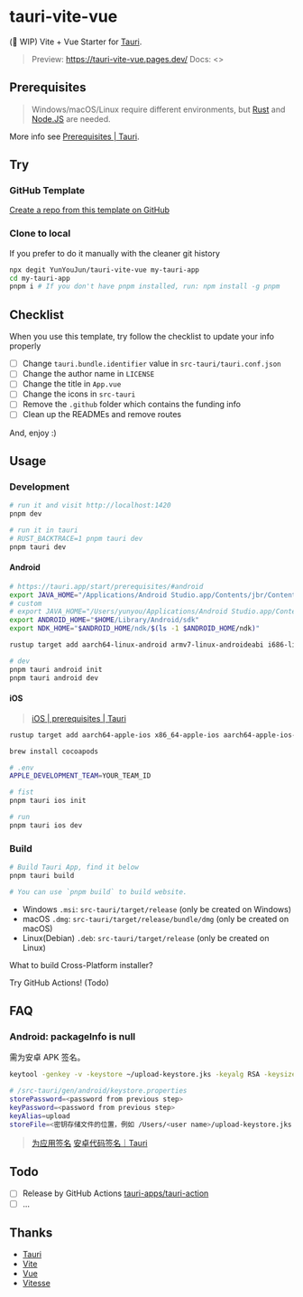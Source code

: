 # tauri-vite-vue

(🧪 WIP) Vite + Vue Starter for [Tauri](https://tauri.app/).

> Preview: <https://tauri-vite-vue.pages.dev/>
> Docs: <>

## Prerequisites

> Windows/macOS/Linux require different environments, but [Rust](https://www.rust-lang.org/) and [Node.JS](https://nodejs.org/) are needed.

More info see [Prerequisites | Tauri](https://tauri.app/v1/guides/getting-started/prerequisites).

## Try

### GitHub Template

[Create a repo from this template on GitHub](https://github.com/YunYouJun/tauri-vite-vue/generate)

### Clone to local

If you prefer to do it manually with the cleaner git history

```bash
npx degit YunYouJun/tauri-vite-vue my-tauri-app
cd my-tauri-app
pnpm i # If you don't have pnpm installed, run: npm install -g pnpm
```

## Checklist

When you use this template, try follow the checklist to update your info properly

- [ ] Change `tauri.bundle.identifier` value in `src-tauri/tauri.conf.json`
- [ ] Change the author name in `LICENSE`
- [ ] Change the title in `App.vue`
- [ ] Change the icons in `src-tauri`
- [ ] Remove the `.github` folder which contains the funding info
- [ ] Clean up the READMEs and remove routes

And, enjoy :)

## Usage

### Development

```bash
# run it and visit http://localhost:1420
pnpm dev

# run it in tauri
# RUST_BACKTRACE=1 pnpm tauri dev
pnpm tauri dev
```

#### Android

```bash
# https://tauri.app/start/prerequisites/#android
export JAVA_HOME="/Applications/Android Studio.app/Contents/jbr/Contents/Home"
# custom
# export JAVA_HOME="/Users/yunyou/Applications/Android Studio.app/Contents/jbr/Contents/Home"
export ANDROID_HOME="$HOME/Library/Android/sdk"
export NDK_HOME="$ANDROID_HOME/ndk/$(ls -1 $ANDROID_HOME/ndk)"

rustup target add aarch64-linux-android armv7-linux-androideabi i686-linux-android x86_64-linux-android

# dev
pnpm tauri android init
pnpm tauri android dev
```

#### iOS

> [iOS | prerequisites | Tauri](https://tauri.app/start/prerequisites/#ios)

```bash
rustup target add aarch64-apple-ios x86_64-apple-ios aarch64-apple-ios-sim

brew install cocoapods
```

```bash
# .env
APPLE_DEVELOPMENT_TEAM=YOUR_TEAM_ID
```

```bash
# fist
pnpm tauri ios init

# run
pnpm tauri ios dev
```

### Build

```bash
# Build Tauri App, find it below
pnpm tauri build

# You can use `pnpm build` to build website.
```

- Windows `.msi`: `src-tauri/target/release` (only be created on Windows)
- macOS `.dmg`: `src-tauri/target/release/bundle/dmg` (only be created on macOS)
- Linux(Debian) `.deb`: `src-tauri/target/release` (only be created on Linux)

What to build Cross-Platform installer?

Try GitHub Actions! (Todo)

## FAQ

### Android: packageInfo is null

需为安卓 APK 签名。

```bash
keytool -genkey -v -keystore ~/upload-keystore.jks -keyalg RSA -keysize 2048 -validity 10000 -alias upload
```

```bash
# /src-tauri/gen/android/keystore.properties
storePassword=<password from previous step>
keyPassword=<password from previous step>
keyAlias=upload
storeFile=<密钥存储文件的位置，例如 /Users/<user name>/upload-keystore.jks 或 C:\\Users\\<user name>\\upload-keystore.jks>
```

> [为应用签名](https://developer.android.com/studio/publish/app-signing?hl=zh-cn)
> [安卓代码签名｜Tauri](https://tauri.app/zh-cn/distribute/signing/android/)

## Todo

- [ ] Release by GitHub Actions [tauri-apps/tauri-action](https://github.com/tauri-apps/tauri-action#creating-a-release-and-uploading-the-tauri-bundles)
- [ ] ...

## Thanks

- [Tauri](https://github.com/tauri-apps/tauri)
- [Vite](https://github.com/vitejs/vite)
- [Vue](https://github.com/vuejs/core)
- [Vitesse](https://github.com/antfu/vitesse)
